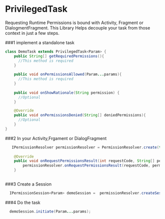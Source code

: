 # PrivilegedTask
Requesting Runtime Permissions is bound with Activity, Fragment or DialogmentFragment. This Library Helps decouple your task from those context in just a few steps.

###1 implement a standalone task
```java
class DemoTask extends PrivilegedTask<Param> {
    public String[] getRequiredPermissions(){
      //This method is required
    }
    
    public void onPermissionsAllowed(Param...params){
      //This method is required
    }
    
    public void onShowRationale(String permission) {
      //Optional
    }

    @Override
    public void onPermissionsDenied(String[] deniedPermissions){
      //Optional
    }
}
```

###2 In your Activity,Frgament or DialogFragment
```java
   IPermissionResolver permissionResolver = PermissionResolver.create(this);
   
    @Override
    public void onRequestPermissionsResult(int requestCode, String[] permissions, int[] grantResults) {
        permissionResolver.onRequestPermissionsResult(requestCode, permissions, grantResults);
    }
   
```

###3 Create a Session

```java
  IPermissionSession<Param> demoSession =  permissionResolver.createSession(new DemoTask());
```

###4 Do the task
```java
  demoSession.initiate(Param...params);
```
  
  
